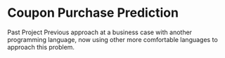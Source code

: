 # Coupon Purchase Prediction
 Past Project
Previous approach at a business case with another programming language, now using other more comfortable languages to approach this problem.
